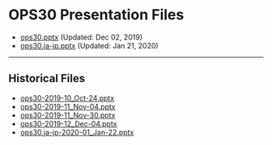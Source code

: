 <!--
This is a machine generated file,
and should not be edited,
as it will be overwritten with future updates.

If you have questions around this process
please contact Scott Cate
-->

# OPS30 Presentation Files

- [ops30.pptx](https://globaleventcdn.blob.core.windows.net/assets/ops/ops30/ops30.pptx) (Updated: Dec 02, 2019)
- [ops30.ja-jp.pptx](https://globaleventcdn.blob.core.windows.net/assets/ops/ops30/ops30.ja-jp.pptx) (Updated: Jan 21, 2020)
---
## Historical Files
- [ops30-2019-10_Oct-24.pptx](https://globaleventcdn.blob.core.windows.net/assets/ops/ops30/ops30-2019-10_Oct-24.pptx)
- [ops30-2019-11_Nov-04.pptx](https://globaleventcdn.blob.core.windows.net/assets/ops/ops30/ops30-2019-11_Nov-04.pptx)
- [ops30-2019-11_Nov-30.pptx](https://globaleventcdn.blob.core.windows.net/assets/ops/ops30/ops30-2019-11_Nov-30.pptx)
- [ops30-2019-12_Dec-04.pptx](https://globaleventcdn.blob.core.windows.net/assets/ops/ops30/ops30-2019-12_Dec-04.pptx)
- [ops30.ja-jp-2020-01_Jan-22.pptx](https://globaleventcdn.blob.core.windows.net/assets/ops/ops30/ops30.ja-jp-2020-01_Jan-22.pptx)


